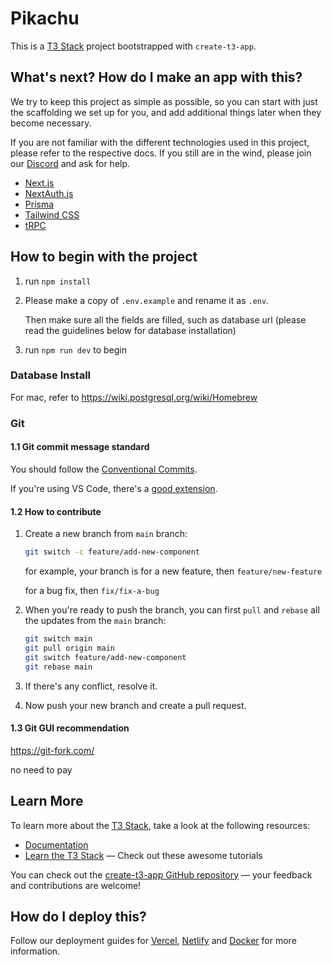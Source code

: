 # Pikachu

This is a [T3 Stack](https://create.t3.gg/) project bootstrapped with `create-t3-app`.

## What's next? How do I make an app with this?

We try to keep this project as simple as possible, so you can start with just the scaffolding we set up for you, and add additional things later when they become necessary.

If you are not familiar with the different technologies used in this project, please refer to the respective docs. If you still are in the wind, please join our [Discord](https://t3.gg/discord) and ask for help.

- [Next.js](https://nextjs.org)
- [NextAuth.js](https://next-auth.js.org)
- [Prisma](https://prisma.io)
- [Tailwind CSS](https://tailwindcss.com)
- [tRPC](https://trpc.io)

## How to begin with the project

1. run `npm install`

2. Please make a copy of `.env.example` and rename it as `.env`.

   Then make sure all the fields are filled, such as database url (please read the guidelines below for database installation)

3. run `npm run dev` to begin

### Database Install

For mac, refer to https://wiki.postgresql.org/wiki/Homebrew

### Git

#### 1.1 Git commit message standard

You should follow the [Conventional Commits](https://www.conventionalcommits.org/en/v1.0.0/).

If you're using VS Code, there's a [good extension](https://marketplace.visualstudio.com/items?itemName=vivaxy.vscode-conventional-commits).

#### 1.2 How to contribute

1. Create a new branch from `main` branch:

   ```bash
   git switch -c feature/add-new-component
   ```

   for example, your branch is for a new feature, then `feature/new-feature`

   for a bug fix, then `fix/fix-a-bug`

2. When you're ready to push the branch, you can first `pull` and `rebase` all the updates from the `main` branch:

   ```bash
   git switch main
   git pull origin main
   git switch feature/add-new-component
   git rebase main
   ```

3. If there's any conflict, resolve it.

4. Now push your new branch and create a pull request.

#### 1.3 Git GUI recommendation

https://git-fork.com/

no need to pay

## Learn More

To learn more about the [T3 Stack](https://create.t3.gg/), take a look at the following resources:

- [Documentation](https://create.t3.gg/)
- [Learn the T3 Stack](https://create.t3.gg/en/faq#what-learning-resources-are-currently-available) — Check out these awesome tutorials

You can check out the [create-t3-app GitHub repository](https://github.com/t3-oss/create-t3-app) — your feedback and contributions are welcome!

## How do I deploy this?

Follow our deployment guides for [Vercel](https://create.t3.gg/en/deployment/vercel), [Netlify](https://create.t3.gg/en/deployment/netlify) and [Docker](https://create.t3.gg/en/deployment/docker) for more information.
